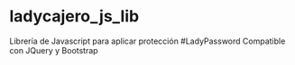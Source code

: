# ladycajero_js_lib
Librería de Javascript para aplicar protección #LadyPassword
Compatible con JQuery y Bootstrap
